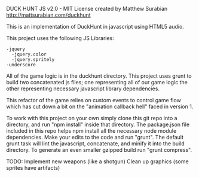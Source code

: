 DUCK HUNT JS v2.0 - MIT License
created by Matthew Surabian
http://mattsurabian.com/duckhunt

This is an implementation of DuckHunt in javascript using HTML5 audio.

This project uses the following JS Libraries:

    -jquery
      -jquery.color
      -jquery.spritely
    -underscore

All of the game logic is in the duckhunt directory.  This project uses grunt to build two concatenated js files;
one representing all of our game logic the other representing necessary javascript library dependencies.

This refactor of the game relies on custom events to control game flow which has cut down a bit on the "animation callback hell"
faced in version 1.

To work with this project on your own simply clone this git repo into a directory, and run "npm install" inside that
directory.  The package.json file included in this repo helps npm install all the necessary node module dependencies.  Make your edits
to the code and run "grunt".  The default grunt task will lint the javascript, concatenate, and minify it into the build
directory.  To generate an even smaller gzipped build run "grunt compress".

TODO:
Implement new weapons (like a shotgun)
Clean up graphics (some sprites have artifacts)
